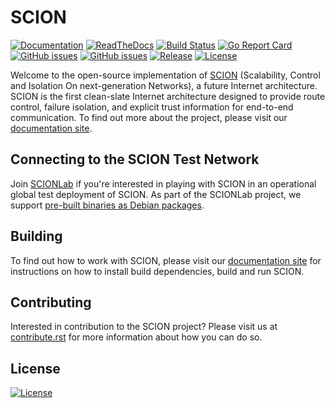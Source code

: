 # SCION

[![Documentation](https://img.shields.io/badge/go.dev-reference-007d9c?logo=go&logoColor=white)](https://pkg.go.dev/github.com/scionproto/scion)
[![ReadTheDocs](https://img.shields.io/badge/doc-reference-blue?version=latest&style=flat&label=docs&logo=read-the-docs&logoColor=white)](https://anapaya-scion.readthedocs-hosted.com/en/latest)
[![Build Status](https://badge.buildkite.com/e7ca347d947c23883ad7c3a4d091c2df5ae7feb52b238d29a1.svg?branch=master)](https://buildkite.com/scionproto/scion)
[![Go Report Card](https://goreportcard.com/badge/github.com/scionproto/scion)](https://goreportcard.com/report/github.com/scionproto/scion)
[![GitHub issues](https://img.shields.io/github/issues/scionproto/scion/help%20wanted.svg?label=help%20wanted&color=purple)](https://github.com/scionproto/scion/issues?q=is%3Aopen+is%3Aissue+label%3A%22help+wanted%22)
[![GitHub issues](https://img.shields.io/github/issues/scionproto/scion/good%20first%20issue.svg?label=good%20first%20issue&color=purple)](https://github.com/scionproto/scion/issues?q=is%3Aopen+is%3Aissue+label%3A%22good+first+issue%22)
[![Release](https://img.shields.io/github/release-pre/scionproto/scion.svg)](https://github.com/scionproto/scion/releases)
[![License](https://img.shields.io/github/license/scionproto/scion.svg?maxAge=2592000)](https://github.com/scionproto/scion/blob/master/LICENSE)

Welcome to the open-source implementation of
[SCION](http://www.scion-architecture.net) (Scalability, Control and Isolation
On next-generation Networks), a future Internet architecture. SCION is the first
clean-slate Internet architecture designed to provide route control, failure
isolation, and explicit trust information for end-to-end communication. To find
out more about the project, please visit our [documentation
site](https://anapaya-scion.readthedocs-hosted.com/en/latest/).

## Connecting to the SCION Test Network

Join [SCIONLab](https://www.scionlab.org) if you're interested in playing with
SCION in an operational global test deployment of SCION. As part of the SCIONLab
project, we support [pre-built binaries as Debian
packages](https://docs.scionlab.org/content/install/).

## Building

To find out how to work with SCION, please visit our [documentation
site](https://anapaya-scion.readthedocs-hosted.com/en/latest/contribute.html#setting-up-the-development-environment)
for instructions on how to install build dependencies, build and run SCION.

## Contributing

Interested in contribution to the SCION project? Please visit us at
[contribute.rst](https://anapaya-scion.readthedocs-hosted.com/en/latest/contribute.html)
for more information about how you can do so.

## License

[![License](https://img.shields.io/github/license/scionproto/scion.svg?maxAge=2592000)](https://github.com/scionproto/scion/blob/master/LICENSE)

